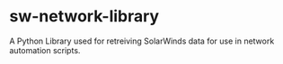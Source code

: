 # sw-network-library
A Python Library used for retreiving SolarWinds data for use in network automation scripts.
